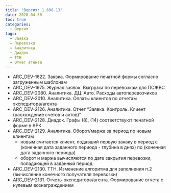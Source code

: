 ```yaml
---
title: "Версия: 1.698.13"
date: 2020-04-30
toc: true
categories:
  - Версия
tags:
  - Заявка
  - Перевозка
  - Аналитика
  - Диадок
  - ТТН
  - Отчет агента
---
```


-   ARC_DEV-1622. Заявка. Формирование печатной формы согласно загруженным шаблонам
-   ARC_DEV-1975. Журнал заявок. Выгрузка по перевозкам для ПСЖВС
-   ARC_DEV-2080. Аналитика. ДЦ. Авто. Расходы автоперевозчиков
-   ARC_DEV-2010. Аналитика. Оплаты клиентов по отчетам экспедитора/агента
-   ARC_DEV-2126. Аналитика. Отчет “Заявка. Контроль. Клиент (расхождение счетов и актов)”
-   ARC_DEV-2128. Диадок. Графы (8), (14) соответствуют печатной форме в АРК
-   ARC_DEV-2129. Аналитика. Оборот/маржа за период по новым клиентам
    -   новым считается клиент, подавший первую заявку в период c (конечная дата заданного периода - глубина в днях) по (конечная дата заданного периода)
    -   оборот и маржа вычисляются по дате закрытия перевозки, попадающей в заданный период
-   ARC_DEV-2130. ТТН. Изменение алгоритма для заполнения п.2 (вычисление конечного получателя перевозки)
-   ARC_DEV-2131. Отчеты экспедитора/агента. Формирование отчета с нулевым вознаграждением
